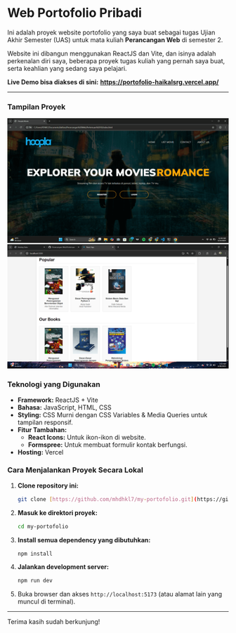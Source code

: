 # Web Portofolio Pribadi

Ini adalah proyek website portofolio yang saya buat sebagai tugas Ujian Akhir Semester (UAS) untuk mata kuliah **Perancangan Web** di semester 2.

Website ini dibangun menggunakan ReactJS dan Vite, dan isinya adalah perkenalan diri saya, beberapa proyek tugas kuliah yang pernah saya buat, serta keahlian yang sedang saya pelajari.

**Live Demo bisa diakses di sini:**
**https://portofolio-haikalsrg.vercel.app/**

---

### Tampilan Proyek

![Tampilan Homepage](public/images/project2.png)
![Tampilan Proyek Lain](public/images/project1.png)

### Teknologi yang Digunakan

* **Framework:** ReactJS + Vite
* **Bahasa:** JavaScript, HTML, CSS
* **Styling:** CSS Murni dengan CSS Variables & Media Queries untuk tampilan responsif.
* **Fitur Tambahan:**
    * **React Icons:** Untuk ikon-ikon di website.
    * **Formspree:** Untuk membuat formulir kontak berfungsi.
* **Hosting:** Vercel

### Cara Menjalankan Proyek Secara Lokal

1.  **Clone repository ini:**
    ```bash
    git clone [https://github.com/mhdhkl7/my-portofolio.git](https://github.com/mhdhkl7/my-portofolio.git)
    ```
2.  **Masuk ke direktori proyek:**
    ```bash
    cd my-portofolio
    ```
3.  **Install semua dependency yang dibutuhkan:**
    ```bash
    npm install
    ```
4.  **Jalankan development server:**
    ```bash
    npm run dev
    ```
5.  Buka browser dan akses `http://localhost:5173` (atau alamat lain yang muncul di terminal).

---

Terima kasih sudah berkunjung!
